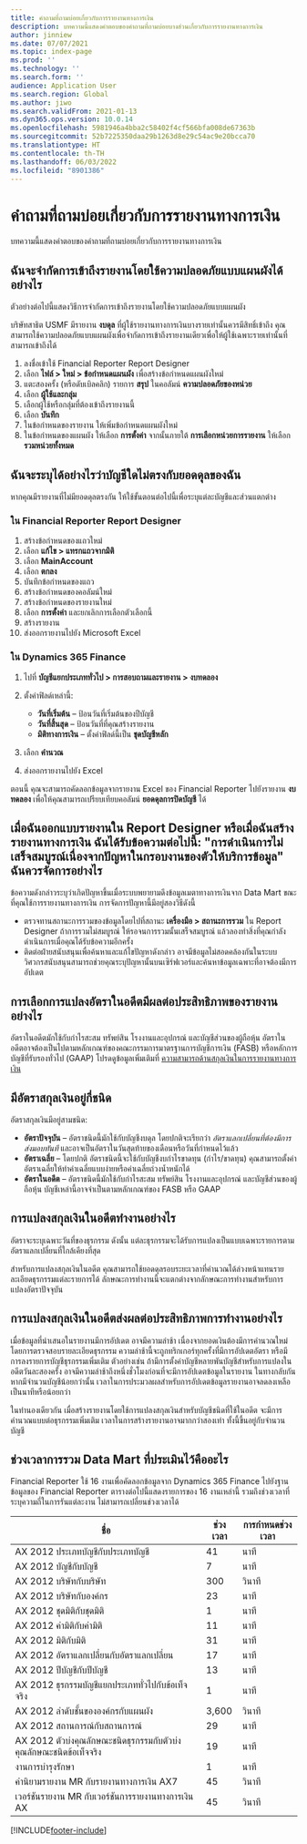 ```yaml
---
title: คำถามที่ถามบ่อยเกี่ยวกับการรายงานทางการเงิน
description: บทความนี้แสดงคําตอบของคําถามที่ถามบ่อยบางส่วนเกี่ยวกับการรายงานทางการเงิน
author: jinniew
ms.date: 07/07/2021
ms.topic: index-page
ms.prod: ''
ms.technology: ''
ms.search.form: ''
audience: Application User
ms.search.region: Global
ms.author: jiwo
ms.search.validFrom: 2021-01-13
ms.dyn365.ops.version: 10.0.14
ms.openlocfilehash: 5981946a4bba2c58402f4cf566bfa008de67363b
ms.sourcegitcommit: 52b7225350daa29b1263d8e29c54ac9e20bcca70
ms.translationtype: HT
ms.contentlocale: th-TH
ms.lasthandoff: 06/03/2022
ms.locfileid: "8901386"
---
```

# <a name="financial-reporting-faq"></a>คำถามที่ถามบ่อยเกี่ยวกับการรายงานทางการเงิน

บทความนี้แสดงคําตอบของคําถามที่ถามบ่อยเกี่ยวกับการรายงานทางการเงิน

## <a name="how-do-i-restrict-access-to-a-report-by-using-tree-security"></a>ฉันจะจํากัดการเข้าถึงรายงานโดยใช้ความปลอดภัยแบบแผนผังได้อย่างไร

ตัวอย่างต่อไปนี้แสดงวิธีการจํากัดการเข้าถึงรายงานโดยใช้ความปลอดภัยแบบแผนผัง

บริษัทสาธิต USMF มีรายงาน **งบดุล** ที่ผู้ใช้รายงานทางการเงินบางรายเท่านั้นควรมีสิทธิ์เข้าถึง คุณสามารถใช้ความปลอดภัยแบบแผนผังเพื่อจํากัดการเข้าถึงรายงานเดียวเพื่อให้ผู้ใช้เฉพาะรายเท่านั้นที่สามารถเข้าถึงได้

1. ลงชื่อเข้าใช้ Financial Reporter Report Designer
2. เลือก **ไฟล์ \> ใหม่ \> ข้อกำหนดแผนผัง** เพื่อสร้างข้อกำหนดแผนผังใหม่
3. แตะสองครั้ง (หรือดับเบิลคลิก) รายการ **สรุป** ในคอลัมน์ **ความปลอดภัยของหน่วย**
4. เลือก **ผู้ใช้และกลุ่ม**
5. เลือกผู้ใช้หรือกลุ่มที่ต้องเข้าถึงรายงานนี้
6. เลือก **บันทึก**
7. ในข้อกำหนดของรายงาน ให้เพิ่มข้อกำหนดแผนผังใหม่
8. ในข้อกำหนดของแผนผัง ให้เลือก **การตั้งค่า** จากนั้นภายใต้ **การเลือกหน่วยการรายงาน** ให้เลือก **รวมหน่วยทั้งหมด**

## <a name="how-do-i-identify-which-accounts-dont-match-my-balances"></a>ฉันจะระบุได้อย่างไรว่าบัญชีใดไม่ตรงกับยอดดุลของฉัน

หากคุณมีรายงานที่ไม่มียอดดุลตรงกัน ให้ใช้ขั้นตอนต่อไปนี้เพื่อระบุแต่ละบัญชีและส่วนแตกต่าง

### <a name="in-financial-reporter-report-designer"></a>ใน Financial Reporter Report Designer

1. สร้างข้อกำหนดของแถวใหม่
2. เลือก **แก้ไข \> แทรกแถวจากมิติ**
3. เลือก **MainAccount**
4. เลือก **ตกลง**
5. บันทึกข้อกำหนดของแถว
6. สร้างข้อกำหนดของคอลัมน์ใหม่
7. สร้างข้อกำหนดของรายงานใหม่
8. เลือก **การตั้งค่า** และยกเลิกการเลือกตัวเลือกนี้
9. สร้างรายงาน 
10. ส่งออกรายงานไปยัง Microsoft Excel

### <a name="in-dynamics-365-finance"></a>ใน Dynamics 365 Finance

1. ไปที่ **บัญชีแยกประเภททั่วไป \> การสอบถามและรายงาน \> งบทดลอง**
2. ตั้งค่าฟิลด์เหล่านี้:

    - **วันที่เริ่มต้น** – ป้อนวันที่เริ่มต้นของปีบัญชี
    - **วันที่สิ้นสุด** – ป้อนวันที่ที่คุณสร้างรายงาน
    - **มิติทางการเงิน** – ตั้งค่าฟิลด์นี้เป็น **ชุดบัญชีหลัก**

3. เลือก **คำนวณ**
4. ส่งออกรายงานไปยัง Excel

ตอนนี้ คุณจะสามารถคัดลอกข้อมูลจากรายงาน Excel ของ Financial Reporter ไปยังรายงาน **งบทดลอง** เพื่อให้คุณสามารถเปรียบเทียบคอลัมน์ **ยอดดุลการปิดบัญชี** ได้

## <a name="when-i-design-a-report-in-report-designer-or-when-i-generate-a-financial-report-i-received-the-following-message-the-operation-could-not-be-completed-due-to-a-problem-in-the-data-provider-framework-how-should-i-respond"></a>เมื่อฉันออกแบบรายงานใน Report Designer หรือเมื่อฉันสร้างรายงานทางการเงิน ฉันได้รับข้อความต่อไปนี้: "การดําเนินการไม่เสร็จสมบูรณ์เนื่องจากปัญหาในกรอบงานของตัวให้บริการข้อมูล" ฉันควรจัดการอย่างไร

ข้อความดังกล่าวระบุว่าเกิดปัญหาขึ้นเมื่อระบบพยายามดึงข้อมูลเมตาทางการเงินจาก Data Mart ขณะที่คุณใช้การรายงานทางการเงิน การจัดการปัญหานี้มีอยู่สองวิธีดังนี้

- ตรวจทานสถานะการรวมของข้อมูลโดยไปที่สถานะ **เครื่องมือ \> สถานะการรวม** ใน Report Designer ถ้าการรวมไม่สมบูรณ์ ให้รอจนการรวมนั้นเสร็จสมบูรณ์ แล้วลองทำสิ่งที่คุณกำลังดำเนินการเมื่อคุณได้รับข้อความอีกครั้ง
- ติดต่อฝ่ายสนับสนุนเพื่อค้นหาและแก้ไขปัญหาดังกล่าว อาจมีข้อมูลไม่สอดคล้องกันในระบบ วิศวกรสนับสนุนสามารถช่วยคุณระบุปัญหานั้นบนเซิร์ฟเวอร์และค้นหาข้อมูลเฉพาะที่อาจต้องมีการอัปเดต

## <a name="how-does-the-selection-of-historical-rate-translation-affect-report-performance"></a>การเลือกการแปลงอัตราในอดีตมีผลต่อประสิทธิภาพของรายงานอย่างไร

อัตราในอดีตมักใช้กับกําไรสะสม ทรัพย์สิน โรงงานและอุปกรณ์ และบัญชีส่วนของผู้ถือหุ้น อัตราในอดีตอาจต้องเป็นไปตามหลักเกณฑ์ของคณะกรรมการมาตรฐานการบัญชีการเงิน (FASB) หรือหลักการบัญชีที่รับรองทั่วไป (GAAP) โปรดดูข้อมูลเพิ่มเติมที่ [ความสามารถด้านสกุลเงินในการรายงานทางการเงิน](financial-reporting-currency-capability.md)

## <a name="how-many-types-of-currency-rate-are-there"></a>มีอัตราสกุลเงินอยู่กี่ชนิด

อัตราสกุลเงินมีอยู่สามชนิด:

- **อัตราปัจจุบัน** – อัตราชนิดนี้มักใช้กับบัญชีงบดุล โดยปกติจะเรียกว่า *อัตราแลกเปลี่ยนที่ต้องมีการส่งมอบทันที* และอาจเป็นอัตราในวันสุดท้ายของเดือนหรือวันที่กําหนดไว้แล้ว
- **อัตราเฉลี่ย** – โดยปกติ อัตราชนิดนี้จะใช้กับบัญชีงบกําไรขาดทุน (กําไร/ขาดทุน) คุณสามารถตั้งค่าอัตราเฉลี่ยให้ทําค่าเฉลี่ยแบบง่ายหรือค่าเฉลี่ยถ่วงน้ำหนักได้
- **อัตราในอดีต** – อัตราชนิดนี้มักใช้กับกําไรสะสม ทรัพย์สิน โรงงานและอุปกรณ์ และบัญชีส่วนของผู้ถือหุ้น บัญชีเหล่านี้อาจจําเป็นตามหลักเกณฑ์ของ FASB หรือ GAAP

## <a name="how-does-historical-currency-translation-work"></a>การแปลงสกุลเงินในอดีตทํางานอย่างไร

อัตราจะระบุเฉพาะวันที่ของธุรกรรม ดังนั้น แต่ละธุรกรรมจะได้รับการแปลงเป็นแบบเฉพาะรายการตามอัตราแลกเปลี่ยนที่ใกล้เคียงที่สุด

สําหรับการแปลงสกุลเงินในอดีต คุณสามารถใช้ยอดดุลรอบระยะเวลาที่คํานวณได้ล่วงหน้าแทนรายละเอียดธุรกรรมแต่ละรายการได้ ลักษณะการทํางานนี้จะแตกต่างจากลักษณะการทํางานสําหรับการแปลงอัตราปัจจุบัน

## <a name="how-does-historical-currency-translation-affect-performance"></a>การแปลงสกุลเงินในอดีตส่งผลต่อประสิทธิภาพการทํางานอย่างไร

เมื่อข้อมูลที่นําเสนอในรายงานมีการอัปเดต อาจมีความล่าช้า เนื่องจากยอดเงินต้องมีการคํานวณใหม่โดยการตรวจสอบรายละเอียดธุรกรรม ความล่าช้านี้จะถูกทริกเกอร์ทุกครั้งที่มีการอัปเดตอัตรา หรือมีการลงรายการบัญชีธุรกรรมเพิ่มเติม ตัวอย่างเช่น ถ้ามีการตั้งค่าบัญชีหลายพันบัญชีสําหรับการแปลงในอดีตวันละสองครั้ง อาจมีความล่าช้าถึงหนึ่งชั่วโมงก่อนที่จะมีการอัปเดตข้อมูลในรายงาน ในทางกลับกัน หากมีจำนวนบัญชีน้อยกว่านั้น เวลาในการประมวลผลสำหรับการอัปเดตข้อมูลรายงานอาจลดลงเหลือเป็นนาทีหรือน้อยกว่า

ในทำนองเดียวกัน เมื่อสร้างรายงานโดยใช้การแปลงสกุลเงินสำหรับบัญชีชนิดที่ใช้ในอดีต จะมีการคำนวณแบบต่อธุรกรรมเพิ่มเติม เวลาในการสร้างรายงานอาจมากกว่าสองเท่า ทั้งนี้ขึ้นอยู่กับจำนวนบัญชี

## <a name="what-are-the-estimated-data-mart-integration-intervals"></a>ช่วงเวลาการรวม Data Mart ที่ประเมินไว้คืออะไร

Financial Reporter ใช้ 16 งานเพื่อคัดลอกข้อมูลจาก Dynamics 365 Finance ไปยังฐานข้อมูลของ Financial Reporter ตารางต่อไปนี้แสดงรายการของ 16 งานเหล่านี้ รวมถึงช่วงเวลาที่ระบุความถี่ในการรันแต่ละงาน ไม่สามารถเปลี่ยนช่วงเวลาได้

| ชื่อ                                                       | ช่วงเวลา | การกำหนดช่วงเวลา |
|------------------------------------------------------------|----------|-----------------|
| AX 2012 ประเภทบัญชีกับประเภทบัญชี            | 41       | นาที         |
| AX 2012 บัญชีกับบัญชี                                | 7        | นาที         |
| AX 2012 บริษัทกับบริษัท                               | 300      | วินาที         |
| AX 2012 บริษัทกับองค์กร                          | 23       | นาที         |
| AX 2012 ชุดมิติกับชุดมิติ    | 1        | นาที         |
| AX 2012 ค่ามิติกับค่ามิติ                | 11       | นาที         |
| AX 2012 มิติกับมิติ                            | 31       | นาที         |
| AX 2012 อัตราแลกเปลี่ยนกับอัตราแลกเปลี่ยน                    | 17       | นาที         |
| AX 2012 ปีบัญชีกับปีบัญชี                        | 13       | นาที         |
| AX 2012 ธุรกรรมบัญชีแยกประเภททั่วไปกับข้อเท็จจริง                | 1        | นาที         |
| AX 2012 ลำดับชั้นขององค์กรกับแผนผัง                   | 3,600    | วินาที         |
| AX 2012 สถานการณ์กับสถานการณ์                              | 29       | นาที         |
| AX 2012 ตัวบ่งคุณลักษณะชนิดธุรกรรมกับตัวบ่งคุณลักษณะชนิดข้อเท็จจริง | 19       | นาที         |
| งานการบำรุงรักษา                                           | 1        | นาที         |
| คำนิยามรายงาน MR กับรายงานทางการเงิน AX7             | 45       | วินาที         |
| เวอร์ชันรายงาน MR กับเวอร์ชันการรายงานทางการเงิน AX         | 45       | วินาที         |

[!INCLUDE[footer-include](../../includes/footer-banner.md)]
